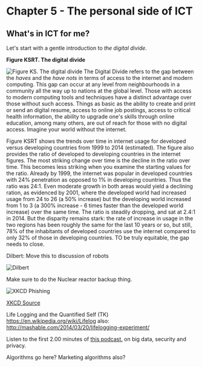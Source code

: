 # Chapter 5 - The personal side of ICT

## What's in ICT for me?

Let's start with a gentle introduction to *the digital divide*. 

**Figure KSRT. The digital divide**

![Figure KS. The digital divide](https://raw.githubusercontent.com/robertriordan/2400/master/Images/internet_usage.png)
The Digital Divide refers to the gap between the *haves* and the *have nots* in terms of access to the internet and modern computing. This gap can occur at any level from neighbourhoods in a community all the way up to nations at the global level. Those with access to modern computing tools and techniques have a distinct advantage over those without such access. Things as basic as the ability to create and print or send an digital resume, access to online job postings, access to critical health information, the ability to upgrade one's skills through online education, among many others, are out of reach for those with no digital access. Imagine your world without the internet.

Figure KSRT shows the trends over time in internet usage for developed versus developing countries from 1999 to 2014 (estimated). The figure also provides the ratio of developed to developing countries in the internet figures. The most striking change over time is the decline in the ratio over time. This becomes less striking when you examine the starting values for the ratio. Already by 1999, the internet was popular in developed countries with 24% penetration as opposed to 1% in developing countries. Thus the ratio was 24:1. Even moderate growth in both areas would yield a declining ration, as evidenced by 2001, where the developed world had increased usage from 24 to 26 (a 50% increase) but the developing world increased from 1 to 3 (a 300% increase - 6 times faster than the developed world increase) over the same time. The ratio is steadily dropping, and sat at 2.4:1 in 2014. But the disparity remains stark: the rate of increase in usage in the two regions has been roughly the same for the last 10 years or so, but still, 78% of the inhabitants of developed countries use the internet compared to only 32% of those in developing countries. TO be truly equitable, the gap needs to close.



Dilbert: Move this to discussion of robots

![Dilbert](https://raw.githubusercontent.com/robertriordan/2400/master/Images/dilbert_bankers.PNG)

Make sure to do the Nuclear reactor backup thing. 

![XKCD Phishing](https://raw.githubusercontent.com/robertriordan/2400/master/Images/xkcd_phishing.png)

<a class="underlined-link" href="http://imgs.xkcd.com/comics/phishing_license.png" target="_blank">XKCD Source</a>

Life Logging and the Quantified Self (TK)  https://en.wikipedia.org/wiki/Lifelog also: http://mashable.com/2014/03/20/lifelogging-experiment/

Listen to the first 2.00 minutes of <a class="underlined-link" href="http://www.cbc.ca/radio/ideas/big-data-part-2-1.3658439" target="_blank">this podcast.</a> on big data, security and privacy. 

Algorithms go here? Marketing algorithms also? 